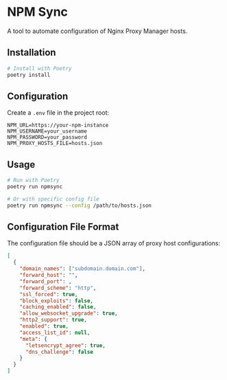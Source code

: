 # NPM Sync

A tool to automate configuration of Nginx Proxy Manager hosts.

## Installation

```bash
# Install with Poetry
poetry install
```

## Configuration

Create a `.env` file in the project root:

```
NPM_URL=https://your-npm-instance
NPM_USERNAME=your_username
NPM_PASSWORD=your_password
NPM_PROXY_HOSTS_FILE=hosts.json
```

## Usage

```bash
# Run with Poetry
poetry run npmsync

# Or with specific config file
poetry run npmsync --config /path/to/hosts.json
```

## Configuration File Format

The configuration file should be a JSON array of proxy host configurations:

```json
[
  {
    "domain_names": ["subdomain.domain.com"],
    "forward_host": "",
    "forward_port": ,
    "forward_scheme": "http",
    "ssl_forced": true,
    "block_exploits": false,
    "caching_enabled": false,
    "allow_websocket_upgrade": true,
    "http2_support": true,
    "enabled": true,
    "access_list_id": null,
    "meta": {
      "letsencrypt_agree": true,
      "dns_challenge": false
    }
  }
]
```
